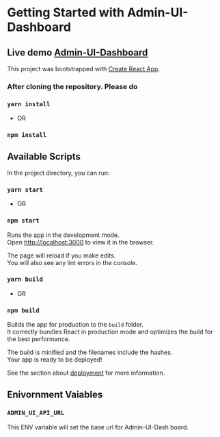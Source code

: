 # Getting Started with Admin-UI-Dashboard

## Live demo [Admin-UI-Dashboard](https://admin-ui-dashboard.vercel.app/)

This project was bootstrapped with [Create React App](https://github.com/facebook/create-react-app).

### After cloning the repository. Please do

### `yarn install`
- OR 
### `npm install`

## Available Scripts

In the project directory, you can run:

### `yarn start`
- OR
### `npm start`

Runs the app in the development mode.\
Open [http://localhost:3000](http://localhost:3000) to view it in the browser.

The page will reload if you make edits.\
You will also see any lint errors in the console.


### `yarn build`
- OR
### `npm build`

Builds the app for production to the `build` folder.\
It correctly bundles React in production mode and optimizes the build for the best performance.

The build is minified and the filenames include the hashes.\
Your app is ready to be deployed!

See the section about [deployment](https://facebook.github.io/create-react-app/docs/deployment) for more information.


## Enivornment Vaiables
### `ADMIN_UI_API_URL`

This ENV variable will set the base url for Admin-UI-Dash board.


